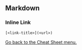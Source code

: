 ## Markdown 

### Inline Link
```
[<link-title>](<url>)
```


[Go back to the Cheat Sheet menu.](../../../README.md)

